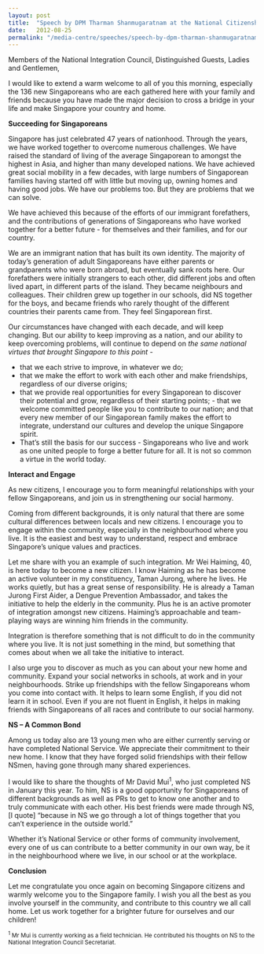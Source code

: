 ```yaml
---
layout: post
title:  "Speech by DPM Tharman Shanmugaratnam at the National Citizenship Ceremony 2012"
date:   2012-08-25
permalink: "/media-centre/speeches/speech-by-dpm-tharman-shanmugaratnam-at-the-national-citizenship-ceremony-2012"
---
```


Members of the National Integration Council, Distinguished Guests, Ladies and Gentlemen,

I would like to extend a warm welcome to all of you this morning, especially the 136 new Singaporeans who are each gathered here with your family and friends because you have made the major decision to cross a bridge in your life and make Singapore your country and home.

**Succeeding for Singaporeans**  

Singapore has just celebrated 47 years of nationhood. Through the years, we have worked together to overcome numerous challenges. We have raised the standard of living of the average Singaporean to amongst the highest in Asia, and higher than many developed nations. We have achieved great social mobility in a few decades, with large numbers of Singaporean families having started off with little but moving up, owning homes and having good jobs. We have our problems too. But they are problems that we can solve.

We have achieved this because of the efforts of our immigrant forefathers, and the contributions of generations of Singaporeans who have worked together for a better future - for themselves and their families, and for our country.

We are an immigrant nation that has built its own identity. The majority of today’s generation of adult Singaporeans have either parents or grandparents who were born abroad, but eventually sank roots here. Our forefathers were initially strangers to each other, did different jobs and often lived apart, in different parts of the island. They became neighbours and colleagues. Their children grew up together in our schools, did NS together for the boys, and became friends who rarely thought of the different countries their parents came from. They feel Singaporean first.

Our circumstances have changed with each decade, and will keep changing. But our ability to keep improving as a nation, and our ability to keep overcoming problems, will continue to depend on _the same national virtues that brought Singapore to this point_ -  

* that we each strive to improve, in whatever we do;
* that we make the effort to work with each other and make friendships, regardless of our diverse origins;
* that we provide real opportunities for every Singaporean to discover their potential and grow, regardless of their starting points; - that we welcome committed people like you to contribute to our nation;
and that every new member of our Singaporean family makes the effort to integrate, understand our cultures and develop the unique Singapore spirit.
* That’s still the basis for our success - Singaporeans who live and work as one united people to forge a better future for all. It is not so common a virtue in the world today.

**Interact and Engage**

As new citizens, I encourage you to form meaningful relationships with your fellow Singaporeans, and join us in strengthening our social harmony.

Coming from different backgrounds, it is only natural that there are some cultural differences between locals and new citizens. I encourage you to engage within the community, especially in the neighbourhood where you live. It is the easiest and best way to understand, respect and embrace Singapore’s unique values and practices.

Let me share with you an example of such integration. Mr Wei Haiming, 40, is here today to become a new citizen. I know Haiming as he has become an active volunteer in my constituency, Taman Jurong, where he lives. He works quietly, but has a great sense of responsibility. He is already a Taman Jurong First Aider, a Dengue Prevention Ambassador, and takes the initiative to help the elderly in the community. Plus he is an active promoter of integration amongst new citizens. Haiming’s approachable and team-playing ways are winning him friends in the community.

Integration is therefore something that is not difficult to do in the community where you live. It is not just something in the mind, but something that comes about when we all take the initiative to interact.

I also urge you to discover as much as you can about your new home and community. Expand your social networks in schools, at work and in your neighbourhoods. Strike up friendships with the fellow Singaporeans whom you come into contact with. It helps to learn some English, if you did not learn it in school. Even if you are not fluent in English, it helps in making friends with Singaporeans of all races and contribute to our social harmony.

**NS – A Common Bond**

Among us today also are 13 young men who are either currently serving or have completed National Service. We appreciate their commitment to their new home. I know that they have forged solid friendships with their fellow NSmen, having gone through many shared experiences.

I would like to share the thoughts of Mr David Mui<sup>1</sup>, who just completed NS in January this year. To him, NS is a good opportunity for Singaporeans of different backgrounds as well as PRs to get to know one another and to truly communicate with each other. His best friends were made through NS, [I quote] “because in NS we go through a lot of things together that you can’t experience in the outside world.”

Whether it’s National Service or other forms of community involvement, every one of us can contribute to a better community in our own way, be it in the neighbourhood where we live, in our school or at the workplace.  

**Conclusion**

Let me congratulate you once again on becoming Singapore citizens and warmly welcome you to the Singapore family. I wish you all the best as you involve yourself in the community, and contribute to this country we all call home. Let us work together for a brighter future for ourselves and our children!

<sub><sup>1</sup> Mr Mui is currently working as a field technician. He contributed his thoughts on NS to the National Integration Council Secretariat.</sub>


